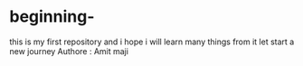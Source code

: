 # beginning-
this is my first repository and i hope i will learn many things from it let start a new journey
Authore : Amit maji
